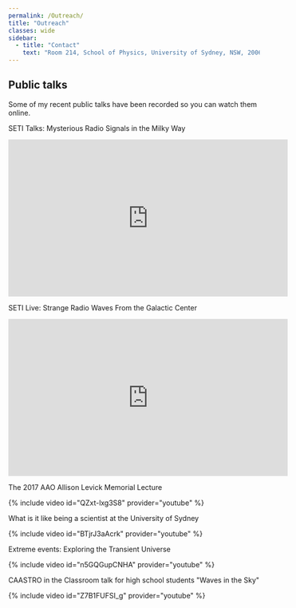 ```yaml
---
permalink: /Outreach/
title: "Outreach"
classes: wide
sidebar:
  - title: "Contact"
    text: "Room 214, School of Physics, University of Sydney, NSW, 2006"
---
```



## Public talks
Some of my recent public talks have been recorded so you can watch them online.

SETI Talks: Mysterious Radio Signals in the Milky Way

<iframe width="560" height="315" src="https://www.youtube.com/embed/d8rb0-Ts7bY" title="YouTube video player" frameborder="0" allow="accelerometer; autoplay; clipboard-write; encrypted-media; gyroscope; picture-in-picture" allowfullscreen></iframe>

SETI Live: Strange Radio Waves From the Galactic Center

<iframe width="560" height="315" src="https://www.youtube.com/embed/reGZ9d8k3I0" title="YouTube video player" frameborder="0" allow="accelerometer; autoplay; clipboard-write; encrypted-media; gyroscope; picture-in-picture" allowfullscreen></iframe>

The 2017 AAO Allison Levick Memorial Lecture

{% include video id="QZxt-lxg3S8" provider="youtube" %}

What is it like being a scientist at the University of Sydney

{% include video id="BTjrJ3aAcrk" provider="youtube" %}

Extreme events: Exploring the Transient Universe

{% include video id="n5GQGupCNHA" provider="youtube" %}

CAASTRO in the Classroom talk for high school students "Waves in the Sky"

{% include video id="Z7B1FUFSI_g" provider="youtube" %}

